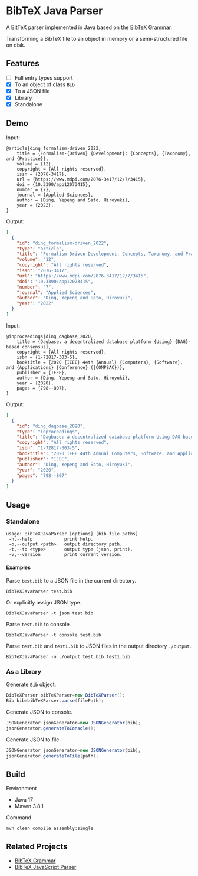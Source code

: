 # BibTeX Java Parser

A BitTeX parser implemented in Java based on the [BibTeX Grammar](https://github.com/yepengding/BibTeX-Grammar).

Transforming a BibTeX file to an object in memory or a semi-structured file on disk.

## Features

- [ ] Full entry types support
- [x] To an object of class `Bib`
- [x] To a JSON file
- [x] Library
- [x] Standalone

## Demo

Input:

```
@article{ding_formalism-driven_2022,
	title = {Formalism-{Driven} {Development}: {Concepts}, {Taxonomy}, and {Practice}},
	volume = {12},
	copyright = {All rights reserved},
	issn = {2076-3417},
	url = {https://www.mdpi.com/2076-3417/12/7/3415},
	doi = {10.3390/app12073415},
	number = {7},
	journal = {Applied Sciences},
	author = {Ding, Yepeng and Sato, Hiroyuki},
	year = {2022},
}
```

Output:

```json
[
  {
    "id": "ding_formalism-driven_2022",
    "type": "article",
    "title": "Formalism-Driven Development: Concepts, Taxonomy, and Practice",
    "volume": "12",
    "copyright": "All rights reserved",
    "issn": "2076-3417",
    "url": "https://www.mdpi.com/2076-3417/12/7/3415",
    "doi": "10.3390/app12073415",
    "number": "7",
    "journal": "Applied Sciences",
    "author": "Ding, Yepeng and Sato, Hiroyuki",
    "year": "2022"
  }
]
```

Input:

```
@inproceedings{ding_dagbase_2020,
	title = {Dagbase: a decentralized database platform {Using} {DAG}-based consensus},
	copyright = {All rights reserved},
	isbn = {1-72817-303-5},
	booktitle = {2020 {IEEE} 44th {Annual} {Computers}, {Software}, and {Applications} {Conference} ({COMPSAC})},
	publisher = {IEEE},
	author = {Ding, Yepeng and Sato, Hiroyuki},
	year = {2020},
	pages = {798--807},
}
```

Output:

```json
[
  {
    "id": "ding_dagbase_2020",
    "type": "inproceedings",
    "title": "Dagbase: a decentralized database platform Using DAG-based consensus",
    "copyright": "All rights reserved",
    "isbn": "1-72817-303-5",
    "booktitle": "2020 IEEE 44th Annual Computers, Software, and Applications Conference (COMPSAC)",
    "publisher": "IEEE",
    "author": "Ding, Yepeng and Sato, Hiroyuki",
    "year": "2020",
    "pages": "798--807"
  }
]
```

## Usage

### Standalone

```
usage: BibTeXJavaParser [options] [bib file paths]
 -h,--help            print help.
 -o,--output <path>   output directory path.
 -t,--to <type>       output type (json, print).
 -v,--version         print current version.
```

#### Examples

Parse `test.bib` to a JSON file in the current directory.

```shell
BibTeXJavaParser test.bib
```

Or explicitly assign JSON type.

```shell
BibTeXJavaParser -t json test.bib
```

Parse `test.bib` to console.

```shell
BibTeXJavaParser -t console test.bib
```

Parse `test.bib` and `test1.bib` to JSON files in the output directory `./output`.

```shell
BibTeXJavaParser -o ./output test.bib test1.bib
```

### As a Library

Generate `Bib` object.

```java
BibTeXParser bibTeXParser=new BibTeXParser();
Bib bib=bibTeXParser.parse(filePath);
```

Generate JSON to console.

```java
JSONGenerator jsonGenerator=new JSONGenerator(bib);
jsonGenerator.generateToConsole();
```

Generate JSON to file.

```java
JSONGenerator jsonGenerator=new JSONGenerator(bib);
jsonGenerator.generateToFile(path);
```

## Build

Environment

- Java 17
- Maven 3.8.1

Command

```shell
mvn clean compile assembly:single
```

## Related Projects

- [BibTeX Grammar](https://github.com/yepengding/BibTeX-Grammar)
- [BibTeX JavaScript Parser](https://github.com/yepengding/bibtex-js-parser)